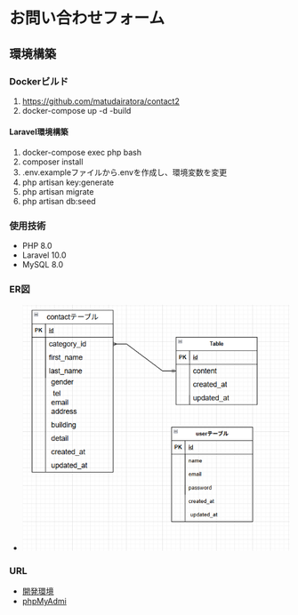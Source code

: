 # お問い合わせフォーム
## 環境構築
### Dockerビルド
1. https://github.com/matudairatora/contact2
2. docker-compose up -d -build
#### Laravel環境構築
1. docker-compose exec php bash
2. composer install
3. .env.exampleファイルから.envを作成し、環境変数を変更
4. php artisan key:generate
5. php artisan migrate
6. php artisan db:seed

### 使用技術
- PHP 8.0
- Laravel 10.0
- MySQL 8.0

### ER図
- ![ER図](image/ER.png)
### URL
- [開発環境](http://localhost/)
- [phpMyAdmi](http://localhost:8080/)